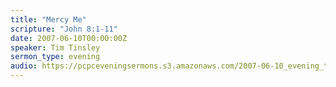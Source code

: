 ```yaml
---
title: "Mercy Me"
scripture: "John 8:1-11"
date: 2007-06-10T00:00:00Z
speaker: Tim Tinsley
sermon_type: evening
audio: https://pcpceveningsermons.s3.amazonaws.com/2007-06-10_evening_tinsley.mp3 
---
```



